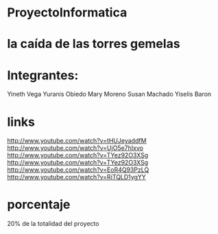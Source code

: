 ProyectoInformatica
===================


la caída de las torres gemelas
==============================


Integrantes:
============

Yineth Vega
Yuranis Obiedo
Mary Moreno
Susan Machado
Yiselis Baron



links
=====

http://www.youtube.com/watch?v=tHUJeyaddfM
http://www.youtube.com/watch?v=UjO5e7hIxvo 
http://www.youtube.com/watch?v=TYez92O3XSg
http://www.youtube.com/watch?v=TYez92O3XSg
http://www.youtube.com/watch?v=EoR4Q93PzLQ
http://www.youtube.com/watch?v=RiTQLD1ygYY


porcentaje
==========

20% de la totalidad del proyecto
